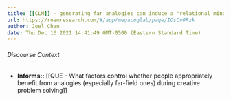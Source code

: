 ```yaml
---
title: [[CLM]] - generating far analogies can induce a "relational mindset" that enhances downstream analogical thinking
url: https://roamresearch.com/#/app/megacoglab/page/IOsCv0Rzk
author: Joel Chan
date: Thu Dec 16 2021 14:41:49 GMT-0500 (Eastern Standard Time)
---
```




###### Discourse Context

- **Informs::** [[QUE - What factors control whether people appropriately benefit from analogies (especially far-field ones) during creative problem solving]]

